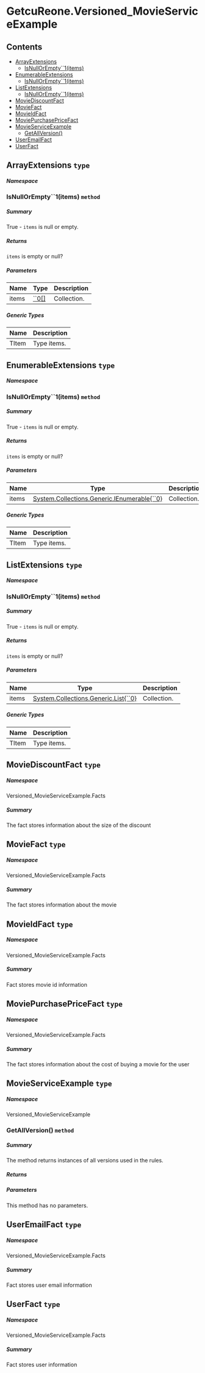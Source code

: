 <a name='assembly'></a>
# GetcuReone.Versioned_MovieServiceExample

## Contents

- [ArrayExtensions](#T--ArrayExtensions '.ArrayExtensions')
  - [IsNullOrEmpty\`\`1(items)](#M-ArrayExtensions-IsNullOrEmpty``1-``0[]- 'ArrayExtensions.IsNullOrEmpty``1(``0[])')
- [EnumerableExtensions](#T--EnumerableExtensions '.EnumerableExtensions')
  - [IsNullOrEmpty\`\`1(items)](#M-EnumerableExtensions-IsNullOrEmpty``1-System-Collections-Generic-IEnumerable{``0}- 'EnumerableExtensions.IsNullOrEmpty``1(System.Collections.Generic.IEnumerable{``0})')
- [ListExtensions](#T--ListExtensions '.ListExtensions')
  - [IsNullOrEmpty\`\`1(items)](#M-ListExtensions-IsNullOrEmpty``1-System-Collections-Generic-List{``0}- 'ListExtensions.IsNullOrEmpty``1(System.Collections.Generic.List{``0})')
- [MovieDiscountFact](#T-Versioned_MovieServiceExample-Facts-MovieDiscountFact 'Versioned_MovieServiceExample.Facts.MovieDiscountFact')
- [MovieFact](#T-Versioned_MovieServiceExample-Facts-MovieFact 'Versioned_MovieServiceExample.Facts.MovieFact')
- [MovieIdFact](#T-Versioned_MovieServiceExample-Facts-MovieIdFact 'Versioned_MovieServiceExample.Facts.MovieIdFact')
- [MoviePurchasePriceFact](#T-Versioned_MovieServiceExample-Facts-MoviePurchasePriceFact 'Versioned_MovieServiceExample.Facts.MoviePurchasePriceFact')
- [MovieServiceExample](#T-Versioned_MovieServiceExample-MovieServiceExample 'Versioned_MovieServiceExample.MovieServiceExample')
  - [GetAllVersion()](#M-Versioned_MovieServiceExample-MovieServiceExample-GetAllVersion-GetcuReone-FactFactory-Interfaces-Context-IWantActionContext{GetcuReone-FactFactory-Entities-WantAction,GetcuReone-FactFactory-Entities-FactContainer}- 'Versioned_MovieServiceExample.MovieServiceExample.GetAllVersion(GetcuReone.FactFactory.Interfaces.Context.IWantActionContext{GetcuReone.FactFactory.Entities.WantAction,GetcuReone.FactFactory.Entities.FactContainer})')
- [UserEmailFact](#T-Versioned_MovieServiceExample-Facts-UserEmailFact 'Versioned_MovieServiceExample.Facts.UserEmailFact')
- [UserFact](#T-Versioned_MovieServiceExample-Facts-UserFact 'Versioned_MovieServiceExample.Facts.UserFact')

<a name='T--ArrayExtensions'></a>
## ArrayExtensions `type`

##### Namespace



<a name='M-ArrayExtensions-IsNullOrEmpty``1-``0[]-'></a>
### IsNullOrEmpty\`\`1(items) `method`

##### Summary

True - `items` is null or empty.

##### Returns

`items` is empty or null?

##### Parameters

| Name | Type | Description |
| ---- | ---- | ----------- |
| items | [\`\`0[]](#T-``0[] '``0[]') | Collection. |

##### Generic Types

| Name | Description |
| ---- | ----------- |
| TItem | Type items. |

<a name='T--EnumerableExtensions'></a>
## EnumerableExtensions `type`

##### Namespace



<a name='M-EnumerableExtensions-IsNullOrEmpty``1-System-Collections-Generic-IEnumerable{``0}-'></a>
### IsNullOrEmpty\`\`1(items) `method`

##### Summary

True - `items` is null or empty.

##### Returns

`items` is empty or null?

##### Parameters

| Name | Type | Description |
| ---- | ---- | ----------- |
| items | [System.Collections.Generic.IEnumerable{\`\`0}](http://msdn.microsoft.com/query/dev14.query?appId=Dev14IDEF1&l=EN-US&k=k:System.Collections.Generic.IEnumerable 'System.Collections.Generic.IEnumerable{``0}') | Collection. |

##### Generic Types

| Name | Description |
| ---- | ----------- |
| TItem | Type items. |

<a name='T--ListExtensions'></a>
## ListExtensions `type`

##### Namespace



<a name='M-ListExtensions-IsNullOrEmpty``1-System-Collections-Generic-List{``0}-'></a>
### IsNullOrEmpty\`\`1(items) `method`

##### Summary

True - `items` is null or empty.

##### Returns

`items` is empty or null?

##### Parameters

| Name | Type | Description |
| ---- | ---- | ----------- |
| items | [System.Collections.Generic.List{\`\`0}](http://msdn.microsoft.com/query/dev14.query?appId=Dev14IDEF1&l=EN-US&k=k:System.Collections.Generic.List 'System.Collections.Generic.List{``0}') | Collection. |

##### Generic Types

| Name | Description |
| ---- | ----------- |
| TItem | Type items. |

<a name='T-Versioned_MovieServiceExample-Facts-MovieDiscountFact'></a>
## MovieDiscountFact `type`

##### Namespace

Versioned_MovieServiceExample.Facts

##### Summary

The fact stores information about the size of the discount

<a name='T-Versioned_MovieServiceExample-Facts-MovieFact'></a>
## MovieFact `type`

##### Namespace

Versioned_MovieServiceExample.Facts

##### Summary

The fact stores information about the movie

<a name='T-Versioned_MovieServiceExample-Facts-MovieIdFact'></a>
## MovieIdFact `type`

##### Namespace

Versioned_MovieServiceExample.Facts

##### Summary

Fact stores movie id information

<a name='T-Versioned_MovieServiceExample-Facts-MoviePurchasePriceFact'></a>
## MoviePurchasePriceFact `type`

##### Namespace

Versioned_MovieServiceExample.Facts

##### Summary

The fact stores information about the cost of buying a movie for the user

<a name='T-Versioned_MovieServiceExample-MovieServiceExample'></a>
## MovieServiceExample `type`

##### Namespace

Versioned_MovieServiceExample

<a name='M-Versioned_MovieServiceExample-MovieServiceExample-GetAllVersion-GetcuReone-FactFactory-Interfaces-Context-IWantActionContext{GetcuReone-FactFactory-Entities-WantAction,GetcuReone-FactFactory-Entities-FactContainer}-'></a>
### GetAllVersion() `method`

##### Summary

The method returns instances of all versions used in the rules.

##### Returns



##### Parameters

This method has no parameters.

<a name='T-Versioned_MovieServiceExample-Facts-UserEmailFact'></a>
## UserEmailFact `type`

##### Namespace

Versioned_MovieServiceExample.Facts

##### Summary

Fact stores user email information

<a name='T-Versioned_MovieServiceExample-Facts-UserFact'></a>
## UserFact `type`

##### Namespace

Versioned_MovieServiceExample.Facts

##### Summary

Fact stores user information
